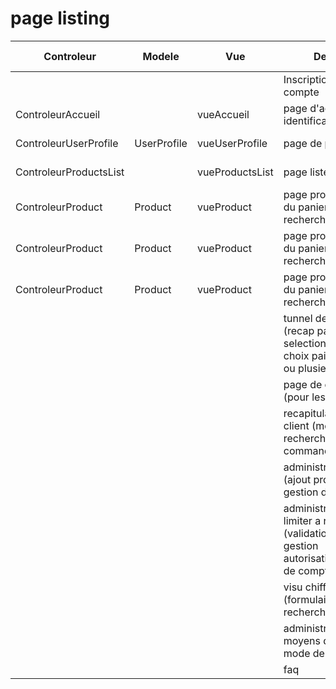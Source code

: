 # page listing

|Controleur|Modele|Vue|Description|Niveau d'autorisation|Attribué à|Priorité|
|---|---|---|---|---|---|---|
||||Inscription/ creation compte|tous|Baudouin & Quentin|1|
|ControleurAccueil||vueAccueil|page d'accueil + identification|tous|Nicolas & Vincent|1|
|ControleurUserProfile|UserProfile|vueUserProfile|page de profil utilisateur|tous|Nicolas & Vincent|1|
|ControleurProductsList||vueProductsList|page liste produits|tous|Guillaume & Qi|1|
|ControleurProduct|Product|vueProduct|page produit 1 (gestion du panier/ formulaire de recherche)|tous||2|
|ControleurProduct|Product|vueProduct|page produit 2 (gestion du panier/ formulaire de recherche)|tous|Magaly & Cuize|2|
|ControleurProduct|Product|vueProduct|page produit 3 (gestion du panier/ formulaire de recherche)|tous||2|
||||tunnel de commande (recap panier + selection livraison + choix paiement) en une ou plusieurs page|tous|Francis & Romain|3|
||||page de confirmation (pour les architectes)|tous|Nicolas & Vincent|3|
||||recapitulatif compte client (moteur de recherche par date de commande)|admin|Sylvain & Timothée|4|
||||administration produit (ajout prd + modif prix + gestion des categories)|admin|Pierre & Julien|4|
||||administration user limiter a role admin (validation compte/ gestion autorisation/suppression de compte)|admin|Kevin & Vivien|4|
||||visu chiffre d'affaire (formulaire de recherche mois/année)|admin||4|
||||administration des moyens de paiement et mode de livraison|admin||4|
||||faq|tous||5|
